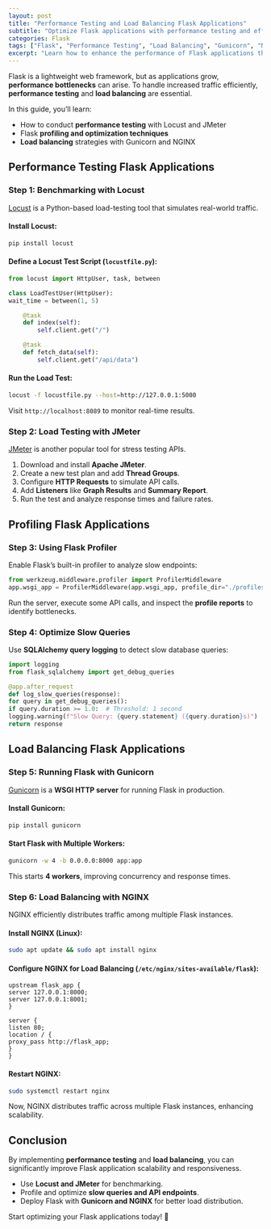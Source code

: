 ```yaml
---
layout: post
title: "Performance Testing and Load Balancing Flask Applications"
subtitle: "Optimize Flask applications with performance testing and effective load balancing techniques"
categories: Flask
tags: ["Flask", "Performance Testing", "Load Balancing", "Gunicorn", "NGINX", "Scaling"]
excerpt: "Learn how to enhance the performance of Flask applications through benchmarking, profiling, and load balancing techniques using tools like Locust, JMeter, Gunicorn, and NGINX."
---
```

Flask is a lightweight web framework, but as applications grow, **performance bottlenecks** can arise. To handle increased traffic efficiently, **performance testing** and **load balancing** are essential.

In this guide, you’ll learn:
- How to conduct **performance testing** with Locust and JMeter
- Flask **profiling and optimization techniques**
- **Load balancing** strategies with Gunicorn and NGINX

## Performance Testing Flask Applications

### Step 1: Benchmarking with Locust

[Locust](https://locust.io/) is a Python-based load-testing tool that simulates real-world traffic.

#### Install Locust:

```bash
pip install locust
```

#### Define a Locust Test Script (`locustfile.py`):

```python
from locust import HttpUser, task, between

class LoadTestUser(HttpUser):
wait_time = between(1, 5)

    @task
    def index(self):
        self.client.get("/")

    @task
    def fetch_data(self):
        self.client.get("/api/data")
```

#### Run the Load Test:

```bash
locust -f locustfile.py --host=http://127.0.0.1:5000
```

Visit `http://localhost:8089` to monitor real-time results.

### Step 2: Load Testing with JMeter

[JMeter](https://jmeter.apache.org/) is another popular tool for stress testing APIs.

1. Download and install **Apache JMeter**.
2. Create a new test plan and add **Thread Groups**.
3. Configure **HTTP Requests** to simulate API calls.
4. Add **Listeners** like **Graph Results** and **Summary Report**.
5. Run the test and analyze response times and failure rates.

## Profiling Flask Applications

### Step 3: Using Flask Profiler

Enable Flask’s built-in profiler to analyze slow endpoints:

```python
from werkzeug.middleware.profiler import ProfilerMiddleware
app.wsgi_app = ProfilerMiddleware(app.wsgi_app, profile_dir="./profiles")
```

Run the server, execute some API calls, and inspect the **profile reports** to identify bottlenecks.

### Step 4: Optimize Slow Queries

Use **SQLAlchemy query logging** to detect slow database queries:

```python
import logging
from flask_sqlalchemy import get_debug_queries

@app.after_request
def log_slow_queries(response):
for query in get_debug_queries():
if query.duration >= 1.0:  # Threshold: 1 second
logging.warning(f"Slow Query: {query.statement} ({query.duration}s)")
return response
```

## Load Balancing Flask Applications

### Step 5: Running Flask with Gunicorn

[Gunicorn](https://gunicorn.org/) is a **WSGI HTTP server** for running Flask in production.

#### Install Gunicorn:

```bash
pip install gunicorn
```

#### Start Flask with Multiple Workers:

```bash
gunicorn -w 4 -b 0.0.0.0:8000 app:app
```

This starts **4 workers**, improving concurrency and response times.

### Step 6: Load Balancing with NGINX

NGINX efficiently distributes traffic among multiple Flask instances.

#### Install NGINX (Linux):

```bash
sudo apt update && sudo apt install nginx
```

#### Configure NGINX for Load Balancing (`/etc/nginx/sites-available/flask`):

```nginx
upstream flask_app {
server 127.0.0.1:8000;
server 127.0.0.1:8001;
}

server {
listen 80;
location / {
proxy_pass http://flask_app;
}
}
```

#### Restart NGINX:

```bash
sudo systemctl restart nginx
```

Now, NGINX distributes traffic across multiple Flask instances, enhancing scalability.

## Conclusion

By implementing **performance testing** and **load balancing**, you can significantly improve Flask application scalability and responsiveness.

- Use **Locust and JMeter** for benchmarking.
- Profile and optimize **slow queries and API endpoints**.
- Deploy Flask with **Gunicorn and NGINX** for better load distribution.

Start optimizing your Flask applications today! 🚀  
